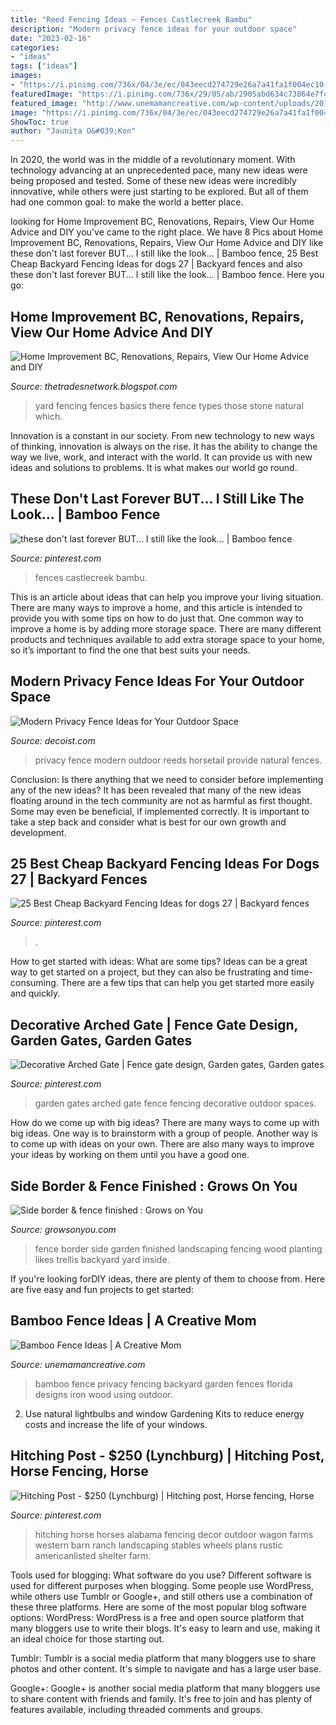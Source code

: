 ```yaml
---
title: "Reed Fencing Ideas ~ Fences Castlecreek Bambu"
description: "Modern privacy fence ideas for your outdoor space"
date: "2023-02-16"
categories:
- "ideas"
tags: ["ideas"]
images:
- "https://i.pinimg.com/736x/04/3e/ec/043eecd274729e26a7a41fa1f004ec10--hitching-post-for-horses-horse-fencing.jpg"
featuredImage: "https://i.pinimg.com/736x/29/05/ab/2905abd634c73864e7fc9b56c7401ad2.jpg"
featured_image: "http://www.unemamancreative.com/wp-content/uploads/2015/01/bamboo-fence-ideas.jpg"
image: "https://i.pinimg.com/736x/04/3e/ec/043eecd274729e26a7a41fa1f004ec10--hitching-post-for-horses-horse-fencing.jpg"
ShowToc: true
author: "Jaunita O&#039;Kon"
---
```



In 2020, the world was in the middle of a revolutionary moment. With technology advancing at an unprecedented pace, many new ideas were being proposed and tested. Some of these new ideas were incredibly innovative, while others were just starting to be explored. But all of them had one common goal: to make the world a better place.

	

		
looking for Home Improvement BC, Renovations, Repairs, View Our Home Advice and DIY you've came to the right place. We have 8 Pics about Home Improvement BC, Renovations, Repairs, View Our Home Advice and DIY like these don&#039;t last forever BUT... I still like the look... | Bamboo fence, 25 Best Cheap Backyard Fencing Ideas for dogs 27 | Backyard fences and also these don&#039;t last forever BUT... I still like the look... | Bamboo fence. Here you go:
		
    
## Home Improvement BC, Renovations, Repairs, View Our Home Advice And DIY

<img loading=lazy src="http://2.bp.blogspot.com/-lXdC3MaJG58/T3KA1t-YlNI/AAAAAAAAAX0/BlACRCbuhIU/s1600/large-fence.jpg" onerror="this.onerror=null;this.src='https://tse3.mm.bing.net/th?id=OIP.OC059Bs6XjQGmvK7WsTx_gHaFj&amp;pid=15.1';" alt="Home Improvement BC, Renovations, Repairs, View Our Home Advice and DIY">

_Source: thetradesnetwork.blogspot.com_

>yard fencing fences basics there fence types those stone natural which. 

	

Innovation is a constant in our society. From new technology to new ways of thinking, innovation is always on the rise. It has the ability to change the way we live, work, and interact with the world. It can provide us with new ideas and solutions to problems. It is what makes our world go round.

    
## These Don&#039;t Last Forever BUT... I Still Like The Look... | Bamboo Fence

<img loading=lazy src="https://i.pinimg.com/736x/29/05/ab/2905abd634c73864e7fc9b56c7401ad2.jpg" onerror="this.onerror=null;this.src='https://tse4.mm.bing.net/th?id=OIP.BgfJelH5Y0bdH_nBjfXZ9gHaHa&amp;pid=15.1';" alt="these don&#039;t last forever BUT... I still like the look... | Bamboo fence">

_Source: pinterest.com_

>fences castlecreek bambu. 

	

This is an article about ideas that can help you improve your living situation. There are many ways to improve a home, and this article is intended to provide you with some tips on how to do just that. One common way to improve a home is by adding more storage space. There are many different products and techniques available to add extra storage space to your home, so it’s important to find the one that best suits your needs.

    
## Modern Privacy Fence Ideas For Your Outdoor Space

<img loading=lazy src="https://cdn.decoist.com/wp-content/uploads/2015/07/Horsetail-reeds-provide-a-natural-privacy-fence.jpg" onerror="this.onerror=null;this.src='https://tse4.mm.bing.net/th?id=OIP.dwKnciPHrMrRDwcuBhJ2gAHaE9&amp;pid=15.1';" alt="Modern Privacy Fence Ideas for Your Outdoor Space">

_Source: decoist.com_

>privacy fence modern outdoor reeds horsetail provide natural fences. 

	

Conclusion: Is there anything that we need to consider before implementing any of the new ideas?
It has been revealed that many of the new ideas floating around in the tech community are not as harmful as first thought. Some may even be beneficial, if implemented correctly. It is important to take a step back and consider what is best for our own growth and development.

    
## 25 Best Cheap Backyard Fencing Ideas For Dogs 27 | Backyard Fences

<img loading=lazy src="https://i.pinimg.com/736x/d5/98/02/d59802124fb05957fe78ba95b800daaa.jpg" onerror="this.onerror=null;this.src='https://tse4.mm.bing.net/th?id=OIP.fn_6rD0zWyxaau4nH_2WsgHaLF&amp;pid=15.1';" alt="25 Best Cheap Backyard Fencing Ideas for dogs 27 | Backyard fences">

_Source: pinterest.com_

>. 

	

How to get started with ideas: What are some tips?
Ideas can be a great way to get started on a project, but they can also be frustrating and time-consuming. There are a few tips that can help you get started more easily and quickly.

    
## Decorative Arched Gate | Fence Gate Design, Garden Gates, Garden Gates

<img loading=lazy src="https://i.pinimg.com/originals/56/64/75/566475e586c32856b9d0be304a023fec.jpg" onerror="this.onerror=null;this.src='https://tse1.mm.bing.net/th?id=OIP.Tx36aDvlsjtzCnwrXgj4xwHaJ4&amp;pid=15.1';" alt="Decorative Arched Gate | Fence gate design, Garden gates, Garden gates">

_Source: pinterest.com_

>garden gates arched gate fence fencing decorative outdoor spaces. 

	

How do we come up with big ideas?
There are many ways to come up with big ideas. One way is to brainstorm with a group of people. Another way is to come up with ideas on your own. There are also many ways to improve your ideas by working on them until you have a good one.

    
## Side Border &amp; Fence Finished : Grows On You

<img loading=lazy src="http://media.growsonyou.com/photos/photo/image/146975/main/100_7129.jpg" onerror="this.onerror=null;this.src='https://tse1.mm.bing.net/th?id=OIP.wMxee64I1WrjohDoQJDRPQHaFj&amp;pid=15.1';" alt="Side border &amp; fence finished : Grows on You">

_Source: growsonyou.com_

>fence border side garden finished landscaping fencing wood planting likes trellis backyard yard inside. 

	

If you're looking forDIY ideas, there are plenty of them to choose from. Here are five easy and fun projects to get started: 

    
## Bamboo Fence Ideas | A Creative Mom

<img loading=lazy src="http://www.unemamancreative.com/wp-content/uploads/2015/01/bamboo-fence-ideas.jpg" onerror="this.onerror=null;this.src='https://tse2.mm.bing.net/th?id=OIP.8RMesy-Rzo2BnfNdRq8FzwHaFj&amp;pid=15.1';" alt="Bamboo Fence Ideas | A Creative Mom">

_Source: unemamancreative.com_

>bamboo fence privacy fencing backyard garden fences florida designs iron wood using outdoor. 

	

2. Use natural lightbulbs and window Gardening Kits to reduce energy costs and increase the life of your windows.

    
## Hitching Post - $250 (Lynchburg) | Hitching Post, Horse Fencing, Horse

<img loading=lazy src="https://i.pinimg.com/736x/04/3e/ec/043eecd274729e26a7a41fa1f004ec10--hitching-post-for-horses-horse-fencing.jpg" onerror="this.onerror=null;this.src='https://tse1.mm.bing.net/th?id=OIP.S4-GD7H0VPz6cNRdKZw4xwHaFS&amp;pid=15.1';" alt="Hitching Post - $250 (Lynchburg) | Hitching post, Horse fencing, Horse">

_Source: pinterest.com_

>hitching horse horses alabama fencing decor outdoor wagon farms western barn ranch landscaping stables wheels plans rustic americanlisted shelter farm. 

	

Tools used for blogging: What software do you use?
Different software is used for different purposes when blogging. Some people use WordPress, while others use Tumblr or Google+, and still others use a combination of these three platforms. Here are some of the most popular blog software options: 
WordPress: WordPress is a free and open source platform that many bloggers use to write their blogs. It's easy to learn and use, making it an ideal choice for those starting out. 

Tumblr: Tumblr is a social media platform that many bloggers use to share photos and other content. It's simple to navigate and has a large user base. 

Google+: Google+ is another social media platform that many bloggers use to share content with friends and family. It's free to join and has plenty of features available, including threaded comments and groups.

